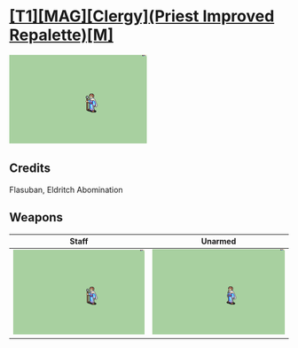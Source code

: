 # [\[T1\]\[MAG\]\[Clergy\]\(Priest Improved Repalette\)\[M\]](./)

<img src="./7.%20Staff/Staff_000.png" alt="[T1][MAG][Clergy](Priest Improved Repalette)[M] standing" />

## Credits

Flasuban, Eldritch Abomination

## Weapons


|Staff |Unarmed |
|  :---: | :---: |
| <img alt="Staff animation" src="./7.%20Staff/Staff.gif" /> | <img alt="Unarmed animation" src="./8.%20Unarmed/Unarmed.gif" /> |
